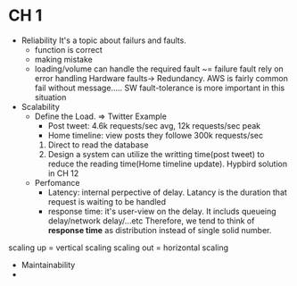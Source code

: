 # CH 1
- Reliability
It's a topic about failurs and faults. 
	- function is correct
	- making mistake
	- loading/volume can handle the required
fault ~= failure
fault rely on error handling 
Hardware faults-> Redundancy. AWS is fairly common fail without message.....  SW fault-tolerance is more important in this situation
- Scalability
	- Define the Load. => Twitter Example
		- Post tweet: 4.6k requests/sec avg, 12k requests/sec peak
		- Home timeline: view posts they followe 300k requests/sec
		1) Direct to read the database
		2) Design a system can utilize the writting time(post tweet) to reduce the reading time(Home timeline update). 
	Hypbird solution in CH 12
	- Perfomance
		- Latency: internal perpective of delay. Latancy is the duration that request is waiting to be handled
		- response time: it's user-view on the delay. It includs queueing delay/network delay/...etc Therefore, we tend to think of **response time** as distribution instead of single solid number.

scaling up = vertical scaling
scaling out = horizontal scaling

- Maintainability
-
<!--stackedit_data:
eyJoaXN0b3J5IjpbLTEzNDQ2NjQ4NTksLTIxMzc2MzIwNzAsMz
QyNzUzNTIzLDMwMzYyMjU3NiwxOTA2ODE1MDI3LC0xNTgwMzQ2
ODA0LDQzMTk5NzUwNywyNDM0MTgyMzMsMzEyODc4NjA4LC0zOD
czNjQ2MTgsMzYxOTIxMDcyLC0zMDI2Mjc0MDEsMTAwNDg3NzAy
MV19
-->